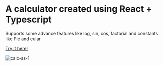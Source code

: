 # A calculator created using React + Typescript 

Supports some advance features like log, sin, cos, factorial and constants like Pie and eular 

[Try it here!](https://manish6196.github.io/calc/)

![calc-ss-1](https://github.com/Manish6196/calc/assets/46478690/05eacf73-3c97-4260-81ef-52bf4468e3eb)


